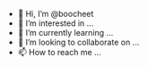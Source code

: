 - 👋 Hi, I’m @boocheet
- 👀 I’m interested in ...
- 🌱 I’m currently learning ...
- 💞️ I’m looking to collaborate on ...
- 📫 How to reach me ...

<!---
boocheet/boocheet is a ✨ special ✨ repository because its `README.md` (this file) appears on your GitHub profile.
You can click the Preview link to take a look at your changes.
--->
